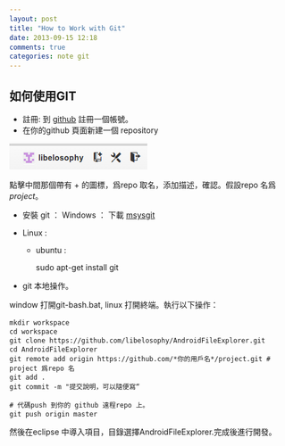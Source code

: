 ```yaml
---
layout: post
title: "How to Work with Git"
date: 2013-09-15 12:18
comments: true
categories: note git
---
```


如何使用GIT 
--------------------------------------------------------

*  註冊:  到 [github](https://github.com "github") 註冊一個帳號。
* 在你的github 頁面新建一個 repository

![create repo]( /images/blog/create_repo.png)

點擊中間那個帶有 + 的圖標，爲repo 取名，添加描述，確認。假設repo 名爲*project*。 
*  安裝 git ：
 Windows ： 下載  [msysgit](https://code.google.com/p/msysgit/downloads/list "msysgit")
+ Linux : 
  - ubuntu : 

	  sudo apt-get install git 

* git 本地操作。
	
 window 打開git-bash.bat, linux 打開終端。執行以下操作：
	
	mkdir workspace
	cd workspace
	git clone https://github.com/libelosophy/AndroidFileExplorer.git 
	cd AndroidFileExplorer
	git remote add origin https://github.com/*你的用戶名*/project.git # project 爲repo 名
	git add .
	git commit -m "提交說明，可以隨便寫“
	
	# 代碼push 到你的 github 遠程repo 上。
	git push origin master 

然後在eclipse 中導入項目，目錄選擇AndroidFileExplorer.完成後進行開發。
	
	

